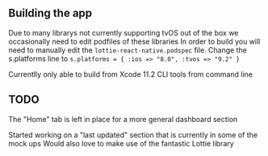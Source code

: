 ## Building the app

Due to many librarys not currently supporting tvOS out of the box we occasionally need to edit podfiles of these libraries
In order to build you will need to manually edit the `lottie-react-native.podspec` file. Change the s.platforms line to `s.platforms = { :ios => "8.0", :tvos => "9.2" }`

Currentlly only able to build from Xcode 11.2 CLI tools from command line


## TODO

The "Home" tab is left in place for a more general dashboard section

Started working on a "last updated" section that is currently in some of the mock ups
Would also love to make use of the fantastic Lottie library


